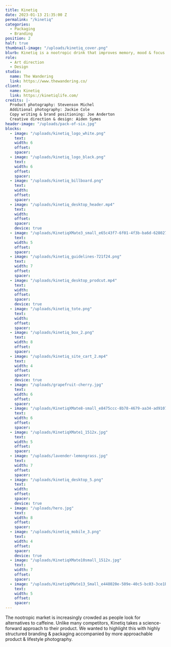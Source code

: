 ```yaml
---
title: Kinetiq
date: 2023-01-13 21:35:00 Z
permalink: "/kinetiq"
categories:
  - Packaging
  - Branding
position: 2
half: true
thumbnail-image: "/uploads/kinetiq_cover.png"
blurb: Kinetiq is a nootropic drink that improves memory, mood & focus.
role:
  - Art direction
  - Design
studio:
  name: The Wandering
  link: https://www.thewandering.co/
client:
  name: Kinetiq
  link: https://kinetiqlife.com/
credits: |-
  Product photography: Stevenson Michel
  Additional photography: Jackie Cole
  Copy writing & brand positioning: Joe Anderton
  Creative direction & design: Aiden Symes
header-image: "/uploads/pack-of-six.jpg"
blocks:
  - image: "/uploads/kinetiq_logo_white.png"
    text:
    width: 6
    offset:
    spacer:
  - image: "/uploads/kinetiq_logo_black.png"
    text:
    width: 6
    offset:
    spacer:
  - image: "/uploads/kinetiq_billboard.png"
    text:
    width:
    offset:
    spacer:
  - image: "/uploads/kinetiq_desktop_header.mp4"
    text:
    width:
    offset:
    spacer:
    device: true
  - image: "/uploads/KinetiqXMate3_small_e65c43f7-6f01-4f3b-ba6d-628027f71c64_1512x.jpg"
    text:
    width: 5
    offset:
    spacer:
  - image: "/uploads/kinetiq_guidelines-721f24.png"
    text:
    width: 7
    offset:
    spacer:
  - image: "/uploads/kinetiq_desktop_prodcut.mp4"
    text:
    width:
    offset:
    spacer:
    device: true
  - image: "/uploads/kinetiq_tote.png"
    text:
    width:
    offset:
    spacer:
  - image: "/uploads/kinetiq_box_2.png"
    text:
    width: 8
    offset:
    spacer:
  - image: "/uploads/kinetiq_site_cart_2.mp4"
    text:
    width: 4
    offset:
    spacer:
    device: true
  - image: "/uploads/grapefruit-cherry.jpg"
    text:
    width: 6
    offset:
    spacer:
  - image: "/uploads/KinetiqXMate8-small_e8475ccc-8b78-4679-aa34-ad9107430311.png"
    text:
    width: 6
    offset:
    spacer:
  - image: "/uploads/KinetiqXMate1_1512x.jpg"
    text:
    width: 5
    offset:
    spacer:
  - image: "/uploads/lavender-lemongrass.jpg"
    text:
    width: 7
    offset:
    spacer:
  - image: "/uploads/kinetiq_desktop_5.png"
    text:
    width:
    offset:
    spacer:
    device: true
  - image: "/uploads/hero.jpg"
    text:
    width: 8
    offset:
    spacer:
  - image: "/uploads/kinetiq_mobile_3.png"
    text:
    width: 4
    offset:
    spacer:
    device: true
  - image: "/uploads/KinetiqXMate10small_1512x.jpg"
    text:
    width: 7
    offset:
    spacer:
  - image: "/uploads/KinetiqXMate13_Small_e448020e-509e-40c5-bc03-3ce1b918c61d_1512x.jpg"
    text:
    width: 5
    offset:
    spacer:
---
```


The nootropic market is increasingly crowded as people look for alternatives to caffeine. Unlike many competitors, Kinetiq takes a science-forward approach to their product. We wanted to highlight this with highly structured branding & packaging accompanied by more approachable product & lifestyle photography.
